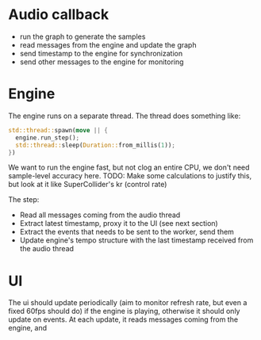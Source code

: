 # Audio callback
- run the graph to generate the samples
- read messages from the engine and update the graph
- send timestamp to the engine for synchronization
- send other messages to the engine for monitoring

# Engine
The engine runs on a separate thread.
The thread does something like:
```rust
std::thread::spawn(move || {
  engine.run_step();
  std::thread::sleep(Duration::from_millis(1));
})
```

We want to run the engine fast, but not clog an entire CPU, we don't need sample-level accuracy here.
TODO: Make some calculations to justify this, but look at it like SuperCollider's kr (control rate)

The step:
- Read all messages coming from the audio thread
- Extract latest timestamp, proxy it to the UI (see next section)
- Extract the events that needs to be sent to the worker, send them
- Update engine's tempo structure with the last timestamp received from the audio thread

# UI
The ui should update periodically (aim to monitor refresh rate, but even a fixed 60fps should do)
if the engine is playing, otherwise it should only update on events.
At each update, it reads messages coming from the engine, and
